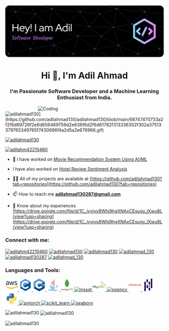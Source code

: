 ![MasterHead](https://github.com/adilahmad130/adilahmad130/blob/main/github-header-image%20.png)
<h1 align="center">Hi 👋, I'm  Adil Ahmad</h1>
<h3 align="center">I'm Passionate Software Developer and a Machine Learning Enthusiast from India.</h3>
<img align = "right" alt = "Coding" width = "400" src = "https://images.app.goo.gl/Sn98PhseY9GzED5q9"> 
<p align="left"> <img src="[https://komarev.com/ghpvc/?username=adilahmad130&label=Profile%20views&color=0e75b6&style=flat" alt="adilahmad130](https://github.com/adilahmad130/adilahmad130/blob/main/68747470733a2f2f6d69726f2e6d656469756d2e636f6d2f6d61782f313336302f302a37513379765349765f7430696f4a2d5a2e676966.gif)" /> </p>

<p align="left"> <a href="https://github.com/ryo-ma/github-profile-trophy"><img src="https://github-profile-trophy.vercel.app/?username=adilahmad130" alt="adilahmad130" /></a> </p>

<p align="left"> <a href="https://twitter.com/adilahm42210460" target="blank"><img src="https://img.shields.io/twitter/follow/adilahm42210460?logo=twitter&style=for-the-badge" alt="adilahm42210460" /></a> </p>

- 🔭 I have worked on [Movie Recommendation System Using AI/ML](https://github.com/adilahmad130/Projects/blob/main/Movie%20Recommender%20System%20Data%20Analysis%20.ipynb)

- I have also worked on [Hotel Review Sentiment Analysis](https://github.com/adilahmad130/Hotel-Sentiment-Analysis)

- 👨‍💻 All of my projects are available at [https://github.com/adilahmad130?tab=repositories](https://github.com/adilahmad130?tab=repositories)

- 📫 How to reach me **adilahmad130287@gmail.com**

- 📄 Know about my experiences [https://drive.google.com/file/d/1C_jyvjvx8Whj9hgXNAxCEsugy_lXwu8L/view?usp=sharing](https://drive.google.com/file/d/1C_jyvjvx8Whj9hgXNAxCEsugy_lXwu8L/view?usp=sharing)

<h3 align="left">Connect with me:</h3>
<p align="left">
<a href="https://twitter.com/adilahm42210460" target="blank"><img align="center" src="https://raw.githubusercontent.com/rahuldkjain/github-profile-readme-generator/master/src/images/icons/Social/twitter.svg" alt="adilahm42210460" height="30" width="40" /></a>
<a href="https://linkedin.com/in/adilahmad130" target="blank"><img align="center" src="https://raw.githubusercontent.com/rahuldkjain/github-profile-readme-generator/master/src/images/icons/Social/linked-in-alt.svg" alt="adilahmad130" height="30" width="40" /></a>
<a href="https://kaggle.com/adilahmad130" target="blank"><img align="center" src="https://raw.githubusercontent.com/rahuldkjain/github-profile-readme-generator/master/src/images/icons/Social/kaggle.svg" alt="adilahmad130" height="30" width="40" /></a>
<a href="https://instagram.com/adilahmad_130" target="blank"><img align="center" src="https://raw.githubusercontent.com/rahuldkjain/github-profile-readme-generator/master/src/images/icons/Social/instagram.svg" alt="adilahmad_130" height="30" width="40" /></a>
<a href="https://www.hackerrank.com/adilahmad130287" target="blank"><img align="center" src="https://raw.githubusercontent.com/rahuldkjain/github-profile-readme-generator/master/src/images/icons/Social/hackerrank.svg" alt="adilahmad130287" height="30" width="40" /></a>
<a href="https://www.leetcode.com/adilahmad_130" target="blank"><img align="center" src="https://raw.githubusercontent.com/rahuldkjain/github-profile-readme-generator/master/src/images/icons/Social/leet-code.svg" alt="adilahmad_130" height="30" width="40" /></a>
</p>

<h3 align="left">Languages and Tools:</h3>
<p align="left"> <a href="https://aws.amazon.com" target="_blank" rel="noreferrer"> <img src="https://raw.githubusercontent.com/devicons/devicon/master/icons/amazonwebservices/amazonwebservices-original-wordmark.svg" alt="aws" width="40" height="40"/> </a> <a href="https://www.cprogramming.com/" target="_blank" rel="noreferrer"> <img src="https://raw.githubusercontent.com/devicons/devicon/master/icons/c/c-original.svg" alt="c" width="40" height="40"/> </a> <a href="https://www.w3schools.com/cpp/" target="_blank" rel="noreferrer"> <img src="https://raw.githubusercontent.com/devicons/devicon/master/icons/cplusplus/cplusplus-original.svg" alt="cplusplus" width="40" height="40"/> </a> <a href="https://www.java.com" target="_blank" rel="noreferrer"> <img src="https://raw.githubusercontent.com/devicons/devicon/master/icons/java/java-original.svg" alt="java" width="40" height="40"/> </a> <a href="https://www.mongodb.com/" target="_blank" rel="noreferrer"> <img src="https://raw.githubusercontent.com/devicons/devicon/master/icons/mongodb/mongodb-original-wordmark.svg" alt="mongodb" width="40" height="40"/> </a> <a href="https://www.microsoft.com/en-us/sql-server" target="_blank" rel="noreferrer"> <img src="https://www.svgrepo.com/show/303229/microsoft-sql-server-logo.svg" alt="mssql" width="40" height="40"/> </a> <a href="https://www.mysql.com/" target="_blank" rel="noreferrer"> <img src="https://raw.githubusercontent.com/devicons/devicon/master/icons/mysql/mysql-original-wordmark.svg" alt="mysql" width="40" height="40"/> </a> <a href="https://opencv.org/" target="_blank" rel="noreferrer"> <img src="https://www.vectorlogo.zone/logos/opencv/opencv-icon.svg" alt="opencv" width="40" height="40"/> </a> <a href="https://www.oracle.com/" target="_blank" rel="noreferrer"> <img src="https://raw.githubusercontent.com/devicons/devicon/master/icons/oracle/oracle-original.svg" alt="oracle" width="40" height="40"/> </a> <a href="https://pandas.pydata.org/" target="_blank" rel="noreferrer"> <img src="https://raw.githubusercontent.com/devicons/devicon/2ae2a900d2f041da66e950e4d48052658d850630/icons/pandas/pandas-original.svg" alt="pandas" width="40" height="40"/> </a> <a href="https://www.python.org" target="_blank" rel="noreferrer"> <img src="https://raw.githubusercontent.com/devicons/devicon/master/icons/python/python-original.svg" alt="python" width="40" height="40"/> </a> <a href="https://pytorch.org/" target="_blank" rel="noreferrer"> <img src="https://www.vectorlogo.zone/logos/pytorch/pytorch-icon.svg" alt="pytorch" width="40" height="40"/> </a> <a href="https://scikit-learn.org/" target="_blank" rel="noreferrer"> <img src="https://upload.wikimedia.org/wikipedia/commons/0/05/Scikit_learn_logo_small.svg" alt="scikit_learn" width="40" height="40"/> </a> <a href="https://seaborn.pydata.org/" target="_blank" rel="noreferrer"> <img src="https://seaborn.pydata.org/_images/logo-mark-lightbg.svg" alt="seaborn" width="40" height="40"/> </a> </p>

<p><img align="left" src="https://github-readme-stats.vercel.app/api/top-langs?username=adilahmad130&show_icons=true&locale=en&layout=compact" alt="adilahmad130" /></p>

<p>&nbsp;<img align="center" src="https://github-readme-stats.vercel.app/api?username=adilahmad130&show_icons=true&locale=en" alt="adilahmad130" /></p>

<p><img align="center" src="https://github-readme-streak-stats.herokuapp.com/?user=adilahmad130&" alt="adilahmad130" /></p>
